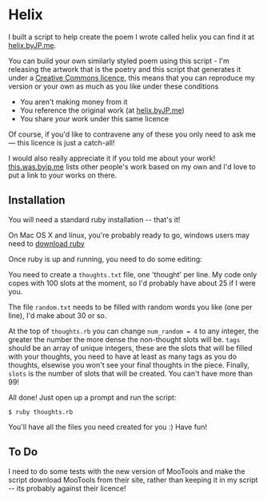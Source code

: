 Helix
=====
I built a script to help create the poem I wrote called helix
you can find it at [helix.byJP.me](http://helix.byJP.me).

You can build your own similarly styled poem using this script - 
I'm releasing the artwork that is the poetry and this script that generates it under a
[Creative Commons licence](http://creativecommons.org/licenses/by-nc-sa/3.0/), this
means that you can reproduce my version or your own as much as you like under these conditions

 * You aren't making money from it
 * You reference the original work (at [helix.byJP.me](http://helix.byJP.me))
 * You share *your* work under this same licence

Of course, if you'd like to contravene any of these you only need to ask me — this licence is
just a catch-all!

I would also really appreciate it if you told me about your work!
[this.was.byjp.me](http://this.was.byjp.me) lists other people's work based on my own and I'd
love to put a link to your works on there.

Installation
------------

You will need a standard ruby installation -- that's it!

On Mac OS X and linux, you're probably ready to go, windows users may need to [download ruby](www.ruby-lang.org/en/downloads/)

Once ruby is up and running, you need to do some editing:

You need to create a `thoughts.txt` file, one 'thought' per line. My code only copes with 100 slots
at the moment, so I'd probably have about 25 if I were you.

The file `random.txt` needs to be filled with random words you like (one per line), I'd make about
30 or so.

At the top of `thoughts.rb` you can change `num_random = 4` to any integer, the greater the number
the more dense the non-thought slots will be. `tags` should be an array of unique integers, these
are the slots that will be filled with your thoughts, you need to have at least as many tags as you
do thoughts, elsewise you won't see your final thoughts in the piece. Finally, `slots` is the number
of slots that will be created. You can't have more than 99!

All done! Just open up a prompt and run the script:

    $ ruby thoughts.rb

You'll have all the files you need created for you :) Have fun!

To Do
-----

I need to do some tests with the new version of MooTools and make the script download MooTools from their
site, rather than keeping it in my script -- its probably against their licence!